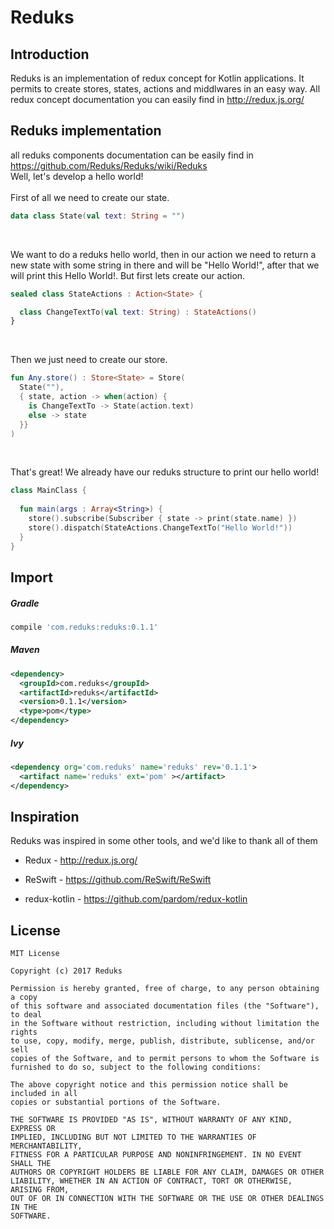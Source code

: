 # Reduks

## Introduction
Reduks is an implementation of redux concept for Kotlin applications. It permits to create stores, states, actions and middlwares in an easy way. All redux concept documentation you can easily find in http://redux.js.org/

## Reduks implementation
all reduks components documentation can be easily find in https://github.com/Reduks/Reduks/wiki/Reduks <br>
Well, let's develop a hello world! 
<br><br>
First of all we need to create our state.

```kotlin
data class State(val text: String = "")
```
<br>

We want to do a reduks hello world, then in our action we need to return a new state with some string in there and will be "Hello World!", after that we will print this Hello World!. But first lets create our action.

```kotlin
sealed class StateActions : Action<State> {

  class ChangeTextTo(val text: String) : StateActions()
}
```
<br>

Then we just need to create our store.

```kotlin
fun Any.store() : Store<State> = Store(
  State(""),
  { state, action -> when(action) {
    is ChangeTextTo -> State(action.text)
    else -> state
  }}
)
```
<br>

That's great! We already have our reduks structure to print our hello world!

```kotlin
class MainClass {
  
  fun main(args : Array<String>) { 
    store().subscribe(Subscriber { state -> print(state.name) })
    store().dispatch(StateActions.ChangeTextTo("Hello World!"))
  }
}
```

## Import

##### Gradle 
```groovy
compile 'com.reduks:reduks:0.1.1'
```

##### Maven
```xml
<dependency>
  <groupId>com.reduks</groupId>
  <artifactId>reduks</artifactId>
  <version>0.1.1</version>
  <type>pom</type>
</dependency>
```

##### Ivy
```xml
<dependency org='com.reduks' name='reduks' rev='0.1.1'>
  <artifact name='reduks' ext='pom' ></artifact>
</dependency>
```

## Inspiration
Reduks was inspired in some other tools, and we'd like to thank all of them

* Redux - http://redux.js.org/

* ReSwift - https://github.com/ReSwift/ReSwift

* redux-kotlin - https://github.com/pardom/redux-kotlin

## License

```
MIT License

Copyright (c) 2017 Reduks

Permission is hereby granted, free of charge, to any person obtaining a copy
of this software and associated documentation files (the "Software"), to deal
in the Software without restriction, including without limitation the rights
to use, copy, modify, merge, publish, distribute, sublicense, and/or sell
copies of the Software, and to permit persons to whom the Software is
furnished to do so, subject to the following conditions:

The above copyright notice and this permission notice shall be included in all
copies or substantial portions of the Software.

THE SOFTWARE IS PROVIDED "AS IS", WITHOUT WARRANTY OF ANY KIND, EXPRESS OR
IMPLIED, INCLUDING BUT NOT LIMITED TO THE WARRANTIES OF MERCHANTABILITY,
FITNESS FOR A PARTICULAR PURPOSE AND NONINFRINGEMENT. IN NO EVENT SHALL THE
AUTHORS OR COPYRIGHT HOLDERS BE LIABLE FOR ANY CLAIM, DAMAGES OR OTHER
LIABILITY, WHETHER IN AN ACTION OF CONTRACT, TORT OR OTHERWISE, ARISING FROM,
OUT OF OR IN CONNECTION WITH THE SOFTWARE OR THE USE OR OTHER DEALINGS IN THE
SOFTWARE.
```
